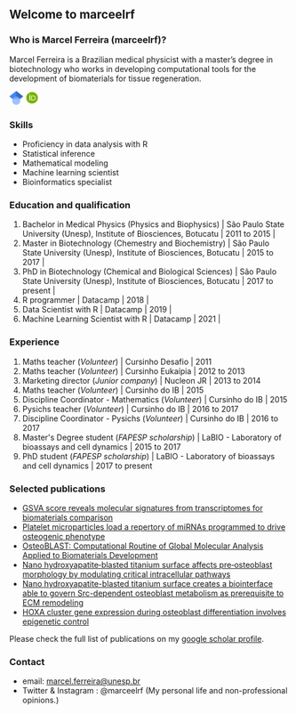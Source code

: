 ## Welcome to marceelrf

### Who is Marcel Ferreira (marceelrf)?
Marcel Ferreira is a Brazilian medical physicist with a master’s degree in biotechnology who works in developing computational tools for the development of biomaterials for tissue regeneration. 

[<img src = "Google_Scholar_logo.png" width="25" height="25"/>](https://scholar.google.com.br/citations?user=lS42GYwAAAAJ&hl=pt-BR)  [<img src = "download.png" width="25" height="25"/>](https://orcid.org/0000-0002-3445-0945)

### Skills
- Proficiency in data analysis with R
- Statistical inference
- Mathematical modeling
- Machine learning scientist
- Bioinformatics specialist


### Education and qualification
1. Bachelor in Medical Physics (Physics and Biophysics) | São Paulo State University (Unesp), Institute of Biosciences, Botucatu | 2011 to 2015 | 
2. Master in Biotechnology (Chemestry and Biochemistry) | São Paulo State University (Unesp), Institute of Biosciences, Botucatu | 2015 to 2017 | 
3. PhD in Biotechnology (Chemical and Biological Sciences) | São Paulo State University (Unesp), Institute of Biosciences, Botucatu | 2017 to present | 
4. R programmer | Datacamp | 2018 | 
5. Data Scientist with R | Datacamp | 2019 | 
6. Machine Learning Scientist with R | Datacamp | 2021 | 

### Experience
1. Maths teacher (*Volunteer*) | Cursinho Desafio | 2011
2. Maths teacher (*Volunteer*) | Cursinho Eukaípia | 2012 to 2013
3. Marketing director (*Junior company*) | Nucleon JR | 2013 to 2014
4. Maths teacher (*Volunteer*) | Cursinho do IB | 2015
5. Discipline Coordinator - Mathematics (*Volunteer*) | Cursinho do IB | 2015
6. Pysichs teacher (*Volunteer*) | Cursinho do IB | 2016 to 2017
7. Discipline Coordinator - Pysichs (*Volunteer*) | Cursinho do IB | 2016 to 2017
8. Master's Degree student (*FAPESP scholarship*) | LaBIO - Laboratory of bioassays and cell dynamics | 2015 to 2017
9. PhD student (*FAPESP scholarship*) | LaBIO - Laboratory of bioassays and cell dynamics | 2017 to present

### Selected publications
- [GSVA score reveals molecular signatures from transcriptomes for biomaterials comparison](https://onlinelibrary.wiley.com/doi/abs/10.1002/jbm.a.37090)
- [Platelet microparticles load a repertory of miRNAs programmed to drive osteogenic phenotype](https://onlinelibrary.wiley.com/doi/abs/10.1002/jbm.a.37140)
- [OsteoBLAST: Computational Routine of Global Molecular Analysis Applied to Biomaterials Development](https://www.frontiersin.org/articles/10.3389/fbioe.2020.565901/full)
- [Nano hydroxyapatite‐blasted titanium surface affects pre‐osteoblast morphology by modulating critical intracellular pathways](https://onlinelibrary.wiley.com/doi/abs/10.1002/bit.26310)
- [Nano hydroxyapatite-blasted titanium surface creates a biointerface able to govern Src-dependent osteoblast metabolism as prerequisite to ECM remodeling](https://www.sciencedirect.com/science/article/abs/pii/S0927776517308895)
- [HOXA cluster gene expression during osteoblast differentiation involves epigenetic control](https://www.sciencedirect.com/science/article/abs/pii/S8756328219301644)

Please check the full list of publications on my [google scholar profile](https://scholar.google.com.br/citations?user=lS42GYwAAAAJ&hl=pt-BR).


### Contact

- email: marcel.ferreira@unesp.br
- Twitter & Instagram : @marceelrf (My personal life and non-professional opinions.)
